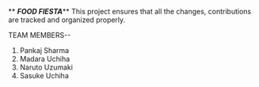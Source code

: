 **      _**FOOD FIESTA**_**
This project ensures that all the changes, contributions are tracked and organized properly.


TEAM MEMBERS--
1. Pankaj Sharma
2. Madara Uchiha
3. Naruto Uzumaki
4. Sasuke Uchiha

